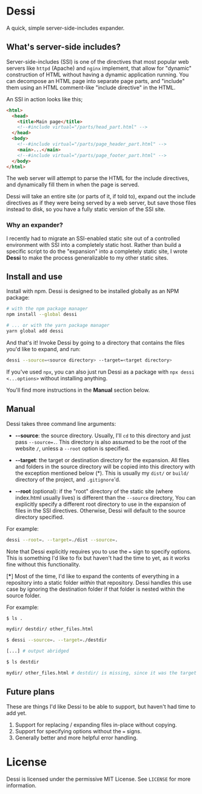 # Dessi

A quick, simple server-side-includes expander.

## What's server-side includes?

Server-side-includes (SSI) is one of the directives that most popular web servers like `httpd` (Apache) and `nginx` implement, that allow for "dynamic" construction of HTML without having a dynamic application running. You can decompose an HTML page into separate page parts, and "include" them using an HTML comment-like "include directive" in the HTML.

An SSI in action looks like this;

```html
<html>
  <head>
    <title>Main page</title>
    <!--#include virtual="/parts/head_part.html" -->
  </head>
  <body>
    <!--#include virtual="/parts/page_header_part.html" -->
    <main>...</main>
    <!--#include virtual="/parts/page_footer_part.html" -->
  </body>
</html>
```

The web server will attempt to parse the HTML for the include directives, and dynamically fill them in when the page is served.

Dessi will take an entire site (or parts of it, if told to), expand out the include directives as if they were being served by a web server, but save those files instead to disk, so you have a fully static version of the SSI site.

### Why an expander?

I recently had to migrate an SSI-enabled static site out of a controlled environment with SSI into a completely static host. Rather than build a specific script to do the "expansion" into a completely static site, I wrote __Dessi__ to make the process generalizable to my other static sites.

## Install and use

Install with npm. Dessi is designed to be installed globally as an NPM package:

```sh
# with the npm package manager
npm install --global dessi

# ... or with the yarn package manager
yarn global add dessi
```

And that's it! Invoke Dessi by going to a directory that contains the files you'd like to expand, and run:

```sh
dessi --source=<source directory> --target=<target directory>
```

If you've used `npx`, you can also just run Dessi as a package with `npx dessi <...options>` without installing anything.

You'll find more instructions in the __Manual__ section below.

## Manual

Dessi takes three command line arguments:

- **--source**: the source directory. Usually, I'll `cd` to this directory and just pass `--source=.`. This directory is also assumed to be the root of the website `/`, unless a `--root` option is specified.

- **--target**: the target or destination directory for the expansion. All files and folders in the source directory will be copied into this directory with the exception mentioned below (*). This is usually my `dist/` or `build/` directory of the project, and `.gitignore`'d.

- **--root** (optional): if the "root" directory of the static site (where index.html usually lives) is different than the `--source` directory, You can explicitly specify a different root directory to use in the expansion of files in the SSI directives. Otherwise, Dessi will default to the source directory specified.

For example:

```sh
dessi --root=. --target=./dist --source=.
```

Note that Dessi explicitly requires you to use the `=` sign to specify options. This is something I'd like to fix but haven't had the time to yet, as it works fine without this functionality.

[__*__] Most of the time, I'd like to expand the contents of everything in a repository into a static folder _within_ that repository. Dessi handles this use case by ignoring the destination folder if that folder is nested within the source folder.

For example:

```sh
$ ls .

mydir/ destdir/ other_files.html

$ dessi --source=. --target=./destdir

[...] # output abridged

$ ls destdir

mydir/ other_files.html # destdir/ is missing, since it was the target directory

```

## Future plans

These are things I'd like Dessi to be able to support, but haven't had time to add yet.

1. Support for replacing / expanding files in-place without copying.
2. Support for specifying options without the `=` signs.
3. Generally better and more helpful error handling.

# License

Dessi is licensed under the permissive MIT License. See `LICENSE` for more information.

